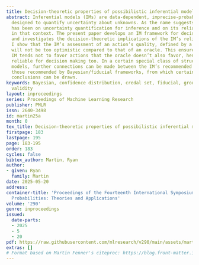 ```yaml
---
title: Decision-theoretic properties of possibilistic inferential models
abstract: Inferential models (IMs) are data-dependent, imprecise-probabilistic structures
  designed to quantify uncertainty about unknowns. As the name suggests, the focus
  has been on uncertainty quantification for inference and on its reliability properties
  in that context. The present paper develops an IM framework for decision making,
  and investigates the decision-theoretic implications of the IM’s reliability guarantees.
  I show that the IM’s assessment of an action’s quality, defined by a Choquet integral,
  will not be too optimistic compared to that of an oracle. This ensures that the
  IM tends not to favor actions that the oracle doesn’t also favor, hence a IM is
  reliable for decision making too. In a certain special class of structured statistical
  models, further connections can be made between the IM’s recommended actions and
  those recommended by Bayesian/fiducial frameworks, from which certain optimality
  conclusions can be drawn.
keywords: Bayesian, confidence distribution, credal set, fiducial, group invariance,
  validity
layout: inproceedings
series: Proceedings of Machine Learning Research
publisher: PMLR
issn: 2640-3498
id: martin25a
month: 0
tex_title: Decision-theoretic properties of possibilistic inferential models
firstpage: 183
lastpage: 195
page: 183-195
order: 183
cycles: false
bibtex_author: Martin, Ryan
author:
- given: Ryan
  family: Martin
date: 2025-05-20
address:
container-title: 'Proceedings of the Fourteenth International Symposium on Imprecise
  Probabilities: Theories and Applications'
volume: '290'
genre: inproceedings
issued:
  date-parts:
  - 2025
  - 5
  - 20
pdf: https://raw.githubusercontent.com/mlresearch/v290/main/assets/martin25a/martin25a.pdf
extras: []
# Format based on Martin Fenner's citeproc: https://blog.front-matter.io/posts/citeproc-yaml-for-bibliographies/
---
```

